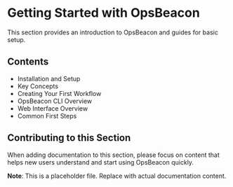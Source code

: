 # Getting Started with OpsBeacon

This section provides an introduction to OpsBeacon and guides for basic setup.

## Contents

- Installation and Setup
- Key Concepts
- Creating Your First Workflow
- OpsBeacon CLI Overview
- Web Interface Overview
- Common First Steps

## Contributing to this Section

When adding documentation to this section, please focus on content that helps new users understand and start using OpsBeacon quickly.

**Note**: This is a placeholder file. Replace with actual documentation content.
